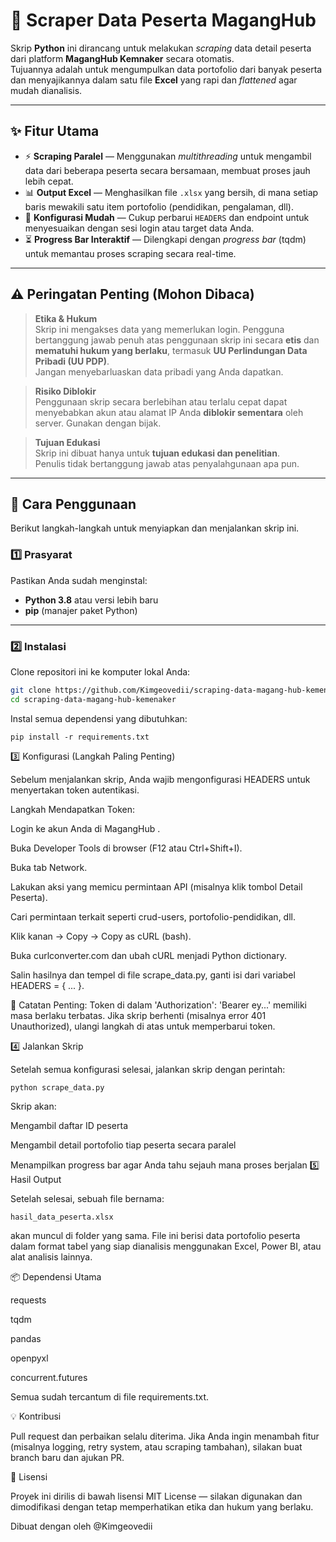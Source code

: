 # 🧠 Scraper Data Peserta MagangHub

Skrip **Python** ini dirancang untuk melakukan _scraping_ data detail peserta dari platform **MagangHub Kemnaker** secara otomatis.  
Tujuannya adalah untuk mengumpulkan data portofolio dari banyak peserta dan menyajikannya dalam satu file **Excel** yang rapi dan _flattened_ agar mudah dianalisis.

---

## ✨ Fitur Utama

- ⚡ **Scraping Paralel** — Menggunakan _multithreading_ untuk mengambil data dari beberapa peserta secara bersamaan, membuat proses jauh lebih cepat.
- 📊 **Output Excel** — Menghasilkan file `.xlsx` yang bersih, di mana setiap baris mewakili satu item portofolio (pendidikan, pengalaman, dll).
- 🧩 **Konfigurasi Mudah** — Cukup perbarui `HEADERS` dan endpoint untuk menyesuaikan dengan sesi login atau target data Anda.
- ⏳ **Progress Bar Interaktif** — Dilengkapi dengan _progress bar_ (tqdm) untuk memantau proses scraping secara real-time.

---

## ⚠️ Peringatan Penting (Mohon Dibaca)

> **Etika & Hukum**  
> Skrip ini mengakses data yang memerlukan login. Pengguna bertanggung jawab penuh atas penggunaan skrip ini secara **etis** dan **mematuhi hukum yang berlaku**, termasuk **UU Perlindungan Data Pribadi (UU PDP)**.  
> Jangan menyebarluaskan data pribadi yang Anda dapatkan.

> **Risiko Diblokir**  
> Penggunaan skrip secara berlebihan atau terlalu cepat dapat menyebabkan akun atau alamat IP Anda **diblokir sementara** oleh server. Gunakan dengan bijak.

> **Tujuan Edukasi**  
> Skrip ini dibuat hanya untuk **tujuan edukasi dan penelitian**.  
> Penulis tidak bertanggung jawab atas penyalahgunaan apa pun.

---

## 🚀 Cara Penggunaan

Berikut langkah-langkah untuk menyiapkan dan menjalankan skrip ini.

### 1️⃣ Prasyarat

Pastikan Anda sudah menginstal:

- **Python 3.8** atau versi lebih baru
- **pip** (manajer paket Python)

---

### 2️⃣ Instalasi

Clone repositori ini ke komputer lokal Anda:

```bash
git clone https://github.com/Kimgeovedii/scraping-data-magang-hub-kemenaker.git
cd scraping-data-magang-hub-kemenaker
```

Instal semua dependensi yang dibutuhkan:

```
pip install -r requirements.txt

```

3️⃣ Konfigurasi (Langkah Paling Penting)

Sebelum menjalankan skrip, Anda wajib mengonfigurasi HEADERS untuk menyertakan token autentikasi.

Langkah Mendapatkan Token:

Login ke akun Anda di MagangHub
.

Buka Developer Tools di browser (F12 atau Ctrl+Shift+I).

Buka tab Network.

Lakukan aksi yang memicu permintaan API (misalnya klik tombol Detail Peserta).

Cari permintaan terkait seperti crud-users, portofolio-pendidikan, dll.

Klik kanan → Copy → Copy as cURL (bash).

Buka curlconverter.com
dan ubah cURL menjadi Python dictionary.

Salin hasilnya dan tempel di file scrape_data.py, ganti isi dari variabel HEADERS = { ... }.

🧠 Catatan Penting:
Token di dalam 'Authorization': 'Bearer ey...' memiliki masa berlaku terbatas.
Jika skrip berhenti (misalnya error 401 Unauthorized), ulangi langkah di atas untuk memperbarui token.

4️⃣ Jalankan Skrip

Setelah semua konfigurasi selesai, jalankan skrip dengan perintah:

```
python scrape_data.py

```

Skrip akan:

Mengambil daftar ID peserta

Mengambil detail portofolio tiap peserta secara paralel

Menampilkan progress bar agar Anda tahu sejauh mana proses berjalan
5️⃣ Hasil Output

Setelah selesai, sebuah file bernama:

```
hasil_data_peserta.xlsx

```

akan muncul di folder yang sama.
File ini berisi data portofolio peserta dalam format tabel yang siap dianalisis menggunakan Excel, Power BI, atau alat analisis lainnya.

📦 Dependensi Utama

requests

tqdm

pandas

openpyxl

concurrent.futures

Semua sudah tercantum di file requirements.txt.

💡 Kontribusi

Pull request dan perbaikan selalu diterima.
Jika Anda ingin menambah fitur (misalnya logging, retry system, atau scraping tambahan), silakan buat branch baru dan ajukan PR.

🧾 Lisensi

Proyek ini dirilis di bawah lisensi MIT License — silakan digunakan dan dimodifikasi dengan tetap memperhatikan etika dan hukum yang berlaku.

Dibuat dengan oleh @Kimgeovedii
